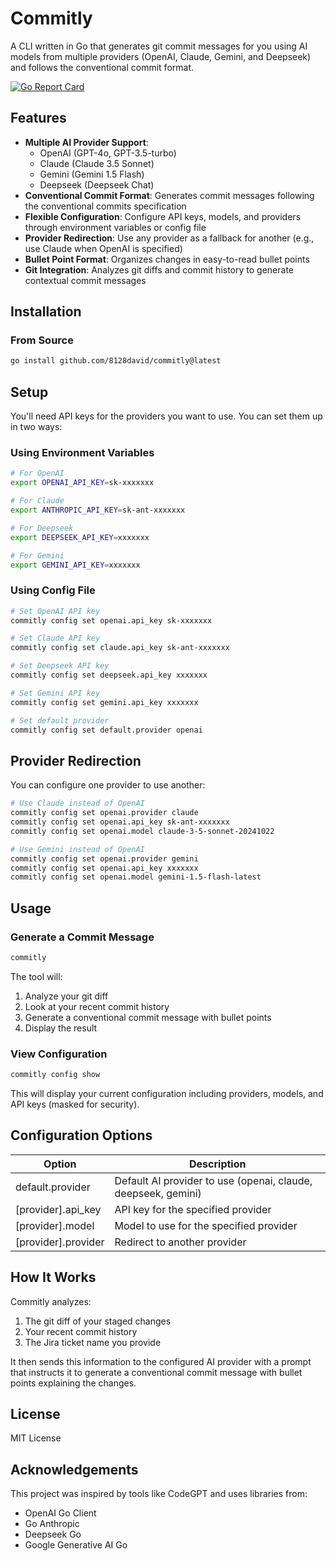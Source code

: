 

# Commitly

A CLI written in Go that generates git commit messages for you using AI models from multiple providers (OpenAI, Claude, Gemini, and Deepseek) and follows the conventional commit format.

[![Go Report Card](https://goreportcard.com/badge/github.com/8128david/commitly)](https://goreportcard.com/report/github.com/8128david/commitly)

## Features

- **Multiple AI Provider Support**:
  - OpenAI (GPT-4o, GPT-3.5-turbo)
  - Claude (Claude 3.5 Sonnet)
  - Gemini (Gemini 1.5 Flash)
  - Deepseek (Deepseek Chat)
- **Conventional Commit Format**: Generates commit messages following the conventional commits specification
- **Flexible Configuration**: Configure API keys, models, and providers through environment variables or config file
- **Provider Redirection**: Use any provider as a fallback for another (e.g., use Claude when OpenAI is specified)
- **Bullet Point Format**: Organizes changes in easy-to-read bullet points
- **Git Integration**: Analyzes git diffs and commit history to generate contextual commit messages

## Installation

### From Source

```bash
go install github.com/8128david/commitly@latest
```

## Setup

You'll need API keys for the providers you want to use. You can set them up in two ways:

### Using Environment Variables

```bash
# For OpenAI
export OPENAI_API_KEY=sk-xxxxxxx

# For Claude
export ANTHROPIC_API_KEY=sk-ant-xxxxxxx

# For Deepseek
export DEEPSEEK_API_KEY=xxxxxxx

# For Gemini
export GEMINI_API_KEY=xxxxxxx
```

### Using Config File

```bash
# Set OpenAI API key
commitly config set openai.api_key sk-xxxxxxx

# Set Claude API key
commitly config set claude.api_key sk-ant-xxxxxxx

# Set Deepseek API key
commitly config set deepseek.api_key xxxxxxx

# Set Gemini API key
commitly config set gemini.api_key xxxxxxx

# Set default provider
commitly config set default.provider openai
```

## Provider Redirection

You can configure one provider to use another:

```bash
# Use Claude instead of OpenAI
commitly config set openai.provider claude
commitly config set openai.api_key sk-ant-xxxxxxx
commitly config set openai.model claude-3-5-sonnet-20241022

# Use Gemini instead of OpenAI
commitly config set openai.provider gemini
commitly config set openai.api_key xxxxxxx
commitly config set openai.model gemini-1.5-flash-latest
```

## Usage

### Generate a Commit Message

```bash
commitly
```

The tool will:
1. Analyze your git diff
2. Look at your recent commit history
3. Generate a conventional commit message with bullet points
4. Display the result

### View Configuration

```bash
commitly config show
```

This will display your current configuration including providers, models, and API keys (masked for security).

## Configuration Options

| Option | Description |
|--------|-------------|
| default.provider | Default AI provider to use (openai, claude, deepseek, gemini) |
| [provider].api_key | API key for the specified provider |
| [provider].model | Model to use for the specified provider |
| [provider].provider | Redirect to another provider |

## How It Works

Commitly analyzes:
1. The git diff of your staged changes
2. Your recent commit history
3. The Jira ticket name you provide

It then sends this information to the configured AI provider with a prompt that instructs it to generate a conventional commit message with bullet points explaining the changes.

## License

MIT License

## Acknowledgements

This project was inspired by tools like CodeGPT and uses libraries from:
- OpenAI Go Client
- Go Anthropic
- Deepseek Go
- Google Generative AI Go
